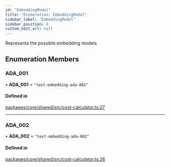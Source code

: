 ```yaml
---
id: "EmbeddingModel"
title: "Enumeration: EmbeddingModel"
sidebar_label: "EmbeddingModel"
sidebar_position: 0
custom_edit_url: null
---
```


Represents the possible embedding models

## Enumeration Members

### ADA\_001

• **ADA\_001** = ``"text-embedding-ada-001"``

#### Defined in

[packages/core/shared/src/cost-calculator.ts:27](https://github.com/Oneirocom/Magick/blob/eb9f05ef/packages/core/shared/src/cost-calculator.ts#L27)

___

### ADA\_002

• **ADA\_002** = ``"text-embedding-ada-002"``

#### Defined in

[packages/core/shared/src/cost-calculator.ts:26](https://github.com/Oneirocom/Magick/blob/eb9f05ef/packages/core/shared/src/cost-calculator.ts#L26)
